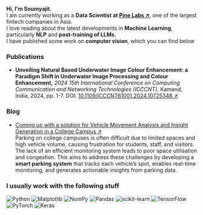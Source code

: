 **Hi, I'm Soumyajit.**  
I am currently working as a **Data Scientist at [Pine Labs ↗](https://www.pinelabs.com/)**, one of the largest fintech companies in Asia.  
I love reading about the latest developments in **Machine Learning**, particularly **NLP** and **post-training of LLMs**.  
I have published some work on **computer vision**, which you can find below

### Publications
- **Unveiling Natural Based Underwater Image Colour Enhancement: a Paradigm Shift in Underwater Image Processing and Colour Enhancement,**  *2024 15th International Conference on Computing Communication and Networking Technologies (ICCCNT)*, Kamand, India, 2024, pp. 1-7. DOI: [10.1109/ICCCNT61001.2024.10725348 ↗](https://ieeexplore.ieee.org/document/10725348)

### Blog
- [Coming up with a solution for Vehicle Movement Analysis and Insight Generation in a College Campus ↗](https://medium.com/@roysoumyajit/coming-up-with-a-solution-for-vehicle-movement-analysis-and-insight-generation-in-a-college-campus-b76aa7e84de0)  
  Parking on college campuses is often difficult due to limited spaces and high vehicle volume, causing frustration for students, staff, and visitors. The lack of an efficient monitoring system leads to poor space utilisation and congestion. This aims to address these challenges by developing a **smart parking system** that tracks each vehicle’s spot, enables real-time monitoring, and generates actionable insights from parking data.

### I usually work with the following stuff  
![Python](https://img.shields.io/badge/python-3670A0?style=flat&logo=python&logoColor=ffdd54)
![Matplotlib](https://img.shields.io/badge/Matplotlib-%23ffffff.svg?style=flat&logo=Matplotlib&logoColor=black)
![NumPy](https://img.shields.io/badge/numpy-%23013243.svg?style=flat&logo=numpy&logoColor=white)
![Pandas](https://img.shields.io/badge/pandas-%23150458.svg?style=flat&logo=pandas&logoColor=white)
![scikit-learn](https://img.shields.io/badge/scikit--learn-%23F7931E.svg?style=flat&logo=scikit-learn&logoColor=white)
![TensorFlow](https://img.shields.io/badge/TensorFlow-%23FF6F00.svg?style=flat&logo=TensorFlow&logoColor=white)
![PyTorch](https://img.shields.io/badge/PyTorch-%23EE4C2C.svg?style=flat&logo=PyTorch&logoColor=white)
![Keras](https://img.shields.io/badge/Keras-%23D00000.svg?style=flat&logo=Keras&logoColor=white)

